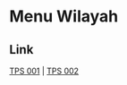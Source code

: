 # Menu Wilayah

## Link

[TPS 001](https://github.com/gigit-pemilu/pemilu-2024-17-bengkulu/tree/main/pileg-dpr/hitung-suara/sub/17-bengkulu/sub/09-bengkulu-tengah/sub/04-pematang-tiga/sub/2002-aturan-mumpo/sub/001-tps)
 | 
[TPS 002](https://github.com/gigit-pemilu/pemilu-2024-17-bengkulu/tree/main/pileg-dpr/hitung-suara/sub/17-bengkulu/sub/09-bengkulu-tengah/sub/04-pematang-tiga/sub/2002-aturan-mumpo/sub/002-tps)

